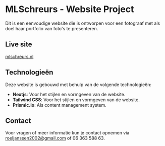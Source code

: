 # MLSchreurs - Website Project

Dit is een eenvoudige website die is ontworpen voor een fotograaf met als doel haar portfolio van foto's te presenteren.

## Live site

[mlschreurs.nl](https://www.mlschreurs.nl/)

## Technologieën

Deze website is gebouwd met behulp van de volgende technologieën:
- **Nextjs**: Voor het stijlen en vormgeven van de website.
- **Tailwind CSS**: Voor het stijlen en vormgeven van de website.
- **Prismic.io**: Als content management system.

## Contact

Voor vragen of meer informatie kun je contact opnemen via roeljanssen2002@gmail.com of 06 363 588 63.
